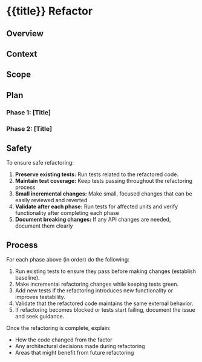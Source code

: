 # {{title}} Refactor

## Overview

<!-- Write a brief description of what code is being refactored and the overall approach to improve its structure and maintainability. -->

## Context

<!-- Summarize existing work and recent changes on the branch. -->

## Scope

<!-- Define the scope of the refactor and document the specific problems it aims to address. -->

## Plan

<!-- Break down the refactoring into logical phases. For simple refactoring, a single phase may suffice. For complex refactoring, multiple phases help manage risk and ensure functionality is preserved. Phases can be subdivided into steps if necessary. -->

### Phase 1: [Title]

<!-- ... -->

### Phase 2: [Title]

<!-- ... -->

## Safety

<!-- Copy this Safety section exactly as written, without modification: -->

To ensure safe refactoring:

1. **Preserve existing tests:** Run tests related to the refactored code.
2. **Maintain test coverage:** Keep tests passing throughout the refactoring process
3. **Small incremental changes:** Make small, focused changes that can be easily reviewed and reverted
4. **Validate after each phase:** Run tests for affected units and verify functionality after completing each phase
5. **Document breaking changes:** If any API changes are needed, document them clearly

## Process

<!-- Copy this Process section exactly as written, without modification: -->

For each phase above (in order) do the following:

1. Run existing tests to ensure they pass before making changes (establish baseline).
2. Make incremental refactoring changes while keeping tests green.
3. Add new tests if the refactoring introduces new functionality or improves testability.
4. Validate that the refactored code maintains the same external behavior.
5. If refactoring becomes blocked or tests start failing, document the issue and seek guidance.

Once the refactoring is complete, explain:

- How the code changed from the factor
- Any architectural decisions made during refactoring
- Areas that might benefit from future refactoring
